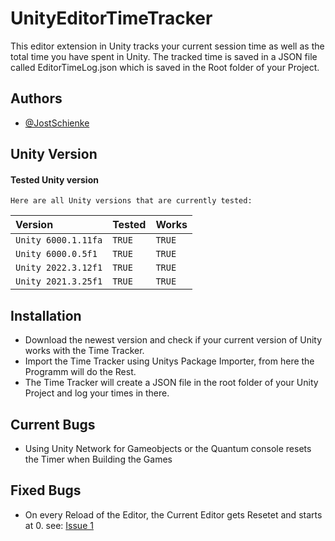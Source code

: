 # UnityEditorTimeTracker
This editor extension in Unity tracks your current session time as well as the total time you have spent in Unity.
The tracked time is saved in a JSON file called EditorTimeLog.json which is saved in the Root folder of your Project.


## Authors

- [@JostSchienke](https://github.com/JostSchienke)


## Unity Version

#### Tested Unity version

```
Here are all Unity versions that are currently tested: 
```

| Version | Tested     | Works                |
| :-------- | :------- | :------------------------- |
| `Unity 6000.1.11fa` | `TRUE` | `TRUE` |
| `Unity 6000.0.5f1`| `TRUE` | `TRUE` |
| `Unity 2022.3.12f1` | `TRUE` | `TRUE` |
| `Unity 2021.3.25f1` | `TRUE` | `TRUE` |

## Installation
- Download the newest version and check if your current version of Unity works with the Time Tracker.
- Import the Time Tracker using Unitys Package Importer, from here the Programm will do the Rest.
- The Time Tracker will create a JSON file in the root folder of your Unity Project and log your times in there. 

## Current Bugs
- Using Unity Network for Gameobjects or the Quantum console resets the Timer when Building the Games

## Fixed Bugs
- On every Reload of the Editor, the Current Editor gets Resetet and starts at 0. see: [Issue 1](https://github.com/JostSchienke/UnityEditorTimeTracker/issues/1)

